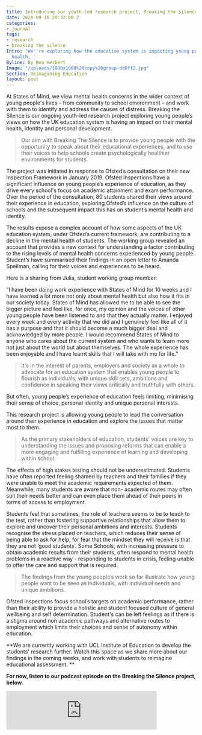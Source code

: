 ```yaml
---
title: Introducing our youth-led research project, Breaking the Silence
date: 2020-09-16 20:32:00 Z
categories:
- journal
tags:
- research
- breaking the silence
Intro: 'We''re exploring how the education system is impacting young people''s mental
  health. '
Byline: By Bea Herbert
Image: "/uploads/1080x1080%20copy%20group-dd0ff2.jpg"
Section: Reimagining Education
layout: post
---
```


At States of Mind, we view mental health concerns in the wider context of young people's lives – from community to school environment – and work with them to identify and address the causes of distress. Breaking the Silence is our ongoing youth-led research project exploring young people’s views on how the UK education system is having an impact on their mental health, identity and personal development.

> Our aim with Breaking The Silence is to provide young people with the opportunity to speak about their educational experiences, and to use their voices to help schools create psychologically healthier environments for students.

The project was initiated in response to Ofsted’s consultation on their new Inspection Framework in January 2019. Ofsted Inspections have a significant influence on young people’s experience of education, as they drive every school's focus on academic attainment and exam performance. Over the period of the consultation, 80 students shared their views around their experience in education, exploring Ofsted’s influence on the culture of schools and the subsequent impact this has on student’s mental health and identity. 

The results expose a complex account of how some aspects of the UK education system, under Ofsted’s current framework, are contributing to a decline in the mental health of students. The working group revealed an account that provides a new context for understanding a factor contributing to the rising levels of mental health concerns experienced by young people. Student’s have summarised their findings in an open letter to Amanda Speilman, calling for their voices and experiences to be heard.

Here is a sharing from Julia, student working group member:

“I have been doing work experience with States of Mind for 10 weeks and I have learned a lot more not only about mental health but also how it fits in our society today.  States of Mind has allowed me to be able to see the bigger picture and feel like, for once, my opinion and the voices of other young people have been listened to and that they actually matter. I enjoyed every week and every activity that we did and I genuinely feel like all of it has a purpose and that it should become a much bigger deal and acknowledged by more people. I would recommend States of Mind to anyone who cares about the current system and who wants to learn more not just about the world but about themselves. The whole experience has been enjoyable and I have learnt skills that I will take with me for life.”

> It's in the interest of parents, employers and society as a whole to advocate for an education system that enables young people to flourish as individuals, with unique skill sets, ambitions and confidence in speaking their views critically and truthfully with others.

But often, young people’s experience of education feels limiting, minimising their sense of choice, personal identity and unique personal interests.

This research project is allowing young people to lead the conversation around their experience in education and explore the issues that matter most to them. 

> As the primary stakeholders of education, students' voices are key to understanding the issues and proposing reforms that can enable a more engaging and fulfilling experience of learning and developing within school.

The effects of high stakes testing should not be underestimated. Students have often reported feeling shamed by teachers and their families if they were unable to meet the academic requirements expected of them. Meanwhile, many students are aware that non- academic routes may often suit their needs better and can even place them ahead of their peers in terms of access to employment.

Students feel that sometimes, the role of teachers seems to be to teach to the test, rather than fostering supportive relationships that allow them to explore and uncover their personal ambitions and interests. Students recognise the stress placed on teachers,  which reduces their sense of being able to ask for help, for fear that the mindset they will receive is that they are not ‘good students’. Some Schools, with increasing pressure to obtain academic results from their students, often respond to mental health problems in a reactive way - responding to students in crisis, feeling unable to offer the care and support that is required.

> The findings from the young people’s work so far illustrate how young people want to be seen as individuals, with individual needs and unique ambitions. 

Ofsted inspections focus school’s targets on academic performance, rather than their ability to provide a holistic and student focused culture of general wellbeing and self determination. Student's can be left feelings as if there is a stigma around non academic pathways and alternative routes to employment which limits their choices and sense of autonomy within education. 

**We are currently working with UCL Institute of Education to develop the students' research further. Watch this space as we share more about our findings in the coming weeks, and work with students to reimagine educational assessment. **

**For now, listen to our podcast episode on the Breaking the Silence project, below.**

<iframe src="https://anchor.fm/bea-herbert/embed/episodes/Breaking-The-Silence--Young-peoples-views-on-Education-and-Identity-eeb7ej" height="102px" width="400px" frameborder="0" scrolling="no"></iframe>